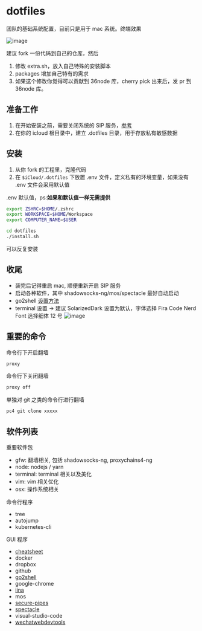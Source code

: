 # dotfiles

团队的基础系统配置，目前只是用于 mac 系统。终端效果

![image](https://user-images.githubusercontent.com/1524745/74650708-3ea6a980-51bd-11ea-985e-60476e5dc18f.png)

建议 fork 一份代码到自己的仓库，然后

1. 修改 extra.sh，放入自己特殊的安装脚本
2. packages 增加自己特有的需求
3. 如果这个修改你觉得可以贡献到 36node 库，cherry pick 出来后，发 pr 到 36node 库。

## 准备工作

1. 在开始安装之前，需要关闭系统的 SIP 服务，[参考](https://sspai.com/post/55066)
2. 在你的 icloud 根目录中，建立 .dotfiles 目录，用于存放私有敏感数据

## 安装

1. 从你 fork 的工程里，克隆代码
2. 在 `$iCloud/.dotfiles` 下放置 .env 文件，定义私有的环境变量，如果没有 .env 文件会采用默认值

.env 默认值，ps:**如果和默认值一样无需提供**

```sh
export ZSHRC=$HOME/.zshrc
export WORKSPACE=$HOME/Workspace
export COMPUTER_NAME=$USER
```

```sh
cd dotfiles
./install.sh
```

可以反复安装

## 收尾

- 装完后记得重启 mac, 顺便重新开启 SIP 服务
- 启动各种软件，其中 shadowsocks-ng/mos/spectacle 最好自动启动
- go2shell [设置方法](https://rebooters.github.io/2019/06/21/%E5%AE%89%E8%A3%85-go2shell-%E5%88%B0-Finder-%E5%B7%A5%E5%85%B7%E6%A0%8F%E7%9A%84%E6%96%B9%E6%B3%95/)
- terminal 设置 -> 建议 SolarizedDark 设置为默认，字体选择 Fira Code Nerd Font 选择细体 12 号
![image](https://user-images.githubusercontent.com/1524745/74656648-88958c80-51c9-11ea-89e9-6d9464992839.png)

## 重要的命令

命令行下开启翻墙

```sh
proxy
```

命令行下关闭翻墙

```sh
proxy off
```

单独对 git 之类的命令行进行翻墙

```sh
pc4 git clone xxxxx
```

## 软件列表

重要软件包

- gfw: 翻墙相关, 包括 shadowsocks-ng, proxychains4-ng
- node: nodejs / yarn
- terminal: terminal 相关以及美化
- vim: vim 相关优化
- osx: 操作系统相关

命令行程序

- tree
- autojump
- kubernetes-cli

GUI 程序

- [cheatsheet](https://free.com.tw/cheatsheet/)
- docker
- dropbox
- github
- [go2shell](https://www.jianshu.com/p/bae3a64ea762)
- google-chrome
- [iina](https://iina.io/)
- mos
- [secure-pipes](https://www.opoet.com/pyro/index.php)
- [spectacle](https://www.spectacleapp.com/)
- visual-studio-code
- [wechatwebdevtools](https://developers.weixin.qq.com/miniprogram/dev/devtools/devtools.html)
